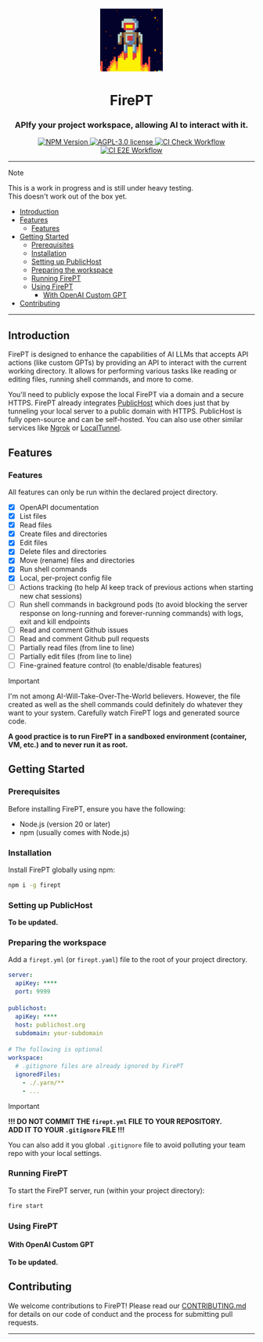 <p align="center">
  <img alt="FirePT Logo" height="128" src="public/images/logo.png" />
</p>
<h1 align="center">FirePT</h1>
<h3 align="center">APIfy your project workspace, allowing AI to interact with it.</h3>
<p align="center">
  <a href="https://www.npmjs.com/package/firept">
    <img alt="NPM Version" src="https://img.shields.io/npm/v/firept?style=for-the-badge" />
  </a>
  <a href="https://github.com/ivangabriele/firept/blob/main/LICENSE">
    <img alt="AGPL-3.0 license" src="https://img.shields.io/github/license/ivangabriele/firept?style=for-the-badge&labelColor=000">
  </a>
  <a href="https://github.com/ivangabriele/firept/actions?query=branch%3Amain+workflow%3ACheck">
    <img alt="CI Check Workflow" src="https://img.shields.io/github/actions/workflow/status/ivangabriele/firept/check.yml?branch=main&label=Check&style=for-the-badge&labelColor=000">
  </a>
  <a href="https://github.com/ivangabriele/firept/actions?query=branch%3Amain+workflow%3AE2E">
    <img alt="CI E2E Workflow" src="https://img.shields.io/github/actions/workflow/status/ivangabriele/firept/e2e.yml?branch=main&label=E2E&style=for-the-badge&labelColor=000">
  </a>
</p>

---

> [!NOTE]  
> This is a work in progress and is still under heavy testing.  
> This doesn't work out of the box yet.

- [Introduction](#introduction)
- [Features](#features)
  - [Features](#features-1)
- [Getting Started](#getting-started)
  - [Prerequisites](#prerequisites)
  - [Installation](#installation)
  - [Setting up PublicHost](#setting-up-publichost)
  - [Preparing the workspace](#preparing-the-workspace)
  - [Running FirePT](#running-firept)
  - [Using FirePT](#using-firept)
    - [With OpenAI Custom GPT](#with-openai-custom-gpt)
- [Contributing](#contributing)

---

## Introduction

FirePT is designed to enhance the capabilities of AI LLMs that accepts API actions (like custom GPTs) by providing an
API to interact with the current working directory. It allows for performing various tasks like reading or editing
files, running shell commands, and more to come.

You'll need to publicly expose the local FirePT via a domain and a secure HTTPS. FirePT already integrates
[PublicHost](https://publichost.org) which does just that by tunneling your local server to a public domain with HTTPS.
PublicHost is fully open-source and can be self-hosted. You can also use other similar services like
[Ngrok](https://ngrok.com) or [LocalTunnel](https://localtunnel.github.io/www/).

## Features

### Features

All features can only be run within the declared project directory.

- [x] OpenAPI documentation
- [x] List files
- [x] Read files
- [x] Create files and directories
- [x] Edit files
- [x] Delete files and directories
- [x] Move (rename) files and directories
- [x] Run shell commands
- [x] Local, per-project config file
- [ ] Actions tracking (to help AI keep track of previous actions when starting new chat sessions)
- [ ] Run shell commands in background pods (to avoid blocking the server response on long-running and forever-running
      commands) with logs, exit and kill endpoints
- [ ] Read and comment Github issues
- [ ] Read and comment Github pull requests
- [ ] Partially read files (from line to line)
- [ ] Partially edit files (from line to line)
- [ ] Fine-grained feature control (to enable/disable features)

> [!IMPORTANT]  
> I'm not among AI-Will-Take-Over-The-World believers. However, the file created as well as the shell commands could
> definitely do whatever they want to your system. Carefully watch FirePT logs and generated source code.
>
> **A good practice is to run FirePT in a sandboxed environment (container, VM, etc.) and to never run it as root.**

## Getting Started

### Prerequisites

Before installing FirePT, ensure you have the following:

- Node.js (version 20 or later)
- npm (usually comes with Node.js)

### Installation

Install FirePT globally using npm:

```sh
npm i -g firept
```

### Setting up PublicHost

**To be updated.**

### Preparing the workspace

Add a `firept.yml` (or `firept.yaml`) file to the root of your project directory.

```yaml
server:
  apiKey: ****
  port: 9999

publichost:
  apiKey: ****
  host: publichost.org
  subdomain: your-subdomain

# The following is optional
workspace:
  # .gitignore files are already ignored by FirePT
  ignoredFiles:
    - ./.yarn/**
    - ...
```

> [!IMPORTANT]  
> **!!! DO NOT COMMIT THE `firept.yml` FILE TO YOUR REPOSITORY.  
> ADD IT TO YOUR `.gitignore` FILE !!!**

You can also add it you global `.gitignore` file to avoid polluting your team repo with your local settings.

### Running FirePT

To start the FirePT server, run (within your project directory):

```sh
fire start
```

### Using FirePT

#### With OpenAI Custom GPT

**To be updated.**

## Contributing

We welcome contributions to FirePT! Please read our [CONTRIBUTING.md](CONTRIBUTING.md) for details on our code of
conduct and the process for submitting pull requests.

---
